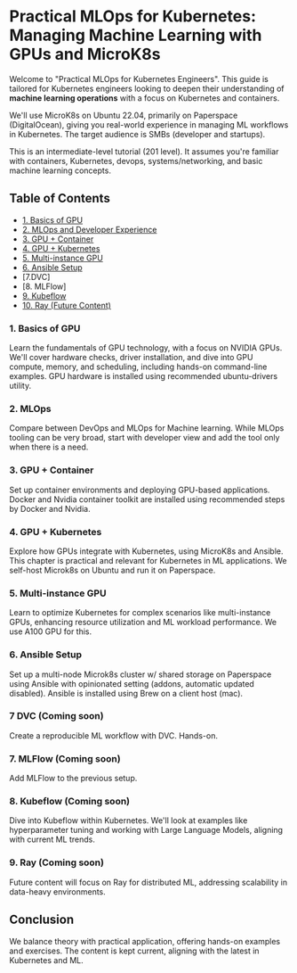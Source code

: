# Practical MLOps for Kubernetes: Managing Machine Learning with GPUs and MicroK8s

Welcome to "Practical MLOps for Kubernetes Engineers". This guide is tailored for Kubernetes engineers looking to deepen their understanding of **machine learning operations** with a focus on Kubernetes and containers.

We'll use MicroK8s on Ubuntu 22.04, primarily on Paperspace (DigitalOcean), giving you real-world experience in managing ML workflows in Kubernetes. The target audience is SMBs (developer and startups).

This is an intermediate-level tutorial (201 level). It assumes you're familiar with containers, Kubernetes, devops, systems/networking, and basic machine learning concepts.


## Table of Contents
- [1. Basics of GPU](Chapters/Chapter%201%20-%20GPU%20Basics.md)
- [2. MLOps and Developer Experience](Chapters/Chapter%202%20-%20MLOps%20and%20Developer%20Experience.md)
- [3. GPU + Container](Chapters/Chapter%203%20-%20GPU%20+%20Container.md)
- [4. GPU + Kubernetes](Chapters/Chapter%204%20-%20GPU%20+%20Kubernetes)
- [5. Multi-instance GPU](#5-multi-instance-gpu)
- [6. Ansible Setup](#6-ansible-setup)
- [7.DVC]
- [8. MLFlow]
- [9. Kubeflow](#7-kubeflow)
- [10. Ray (Future Content)](#8-ray-future)

### 1. Basics of GPU
Learn the fundamentals of GPU technology, with a focus on NVIDIA GPUs. We'll cover hardware checks, driver installation, and dive into GPU compute, memory, and scheduling, including hands-on command-line examples. GPU hardware is installed using recommended ubuntu-drivers utility.

### 2. MLOps
Compare between DevOps and MLOps for Machine learning. While MLOps tooling can be very broad, start with developer view and add the tool only when there is a need. 

### 3. GPU + Container
Set up container environments and deploying GPU-based applications. Docker and Nvidia container toolkit are installed using recommended steps by Docker and Nvidia.

### 4. GPU + Kubernetes
Explore how GPUs integrate with Kubernetes, using MicroK8s and Ansible. This chapter is practical and relevant for Kubernetes in ML applications. We self-host Microk8s on Ubuntu and run it on Paperspace.

### 5. Multi-instance GPU
Learn to optimize Kubernetes for complex scenarios like multi-instance GPUs, enhancing resource utilization and ML workload performance. We use A100 GPU for this.

### 6. Ansible Setup
Set up a multi-node Microk8s cluster w/ shared storage on Paperspace using Ansible with opinionated setting (addons, automatic updated disabled). Ansible is installed using Brew on a client host (mac).

### 7 DVC (Coming soon)
Create a reproducible ML workflow with DVC. Hands-on. 

### 7. MLFlow (Coming soon)
Add MLFlow to the previous setup.

### 8. Kubeflow (Coming soon)
Dive into Kubeflow within Kubernetes. We'll look at examples like hyperparameter tuning and working with Large Language Models, aligning with current ML trends.

### 9. Ray (Coming soon)
Future content will focus on Ray for distributed ML, addressing scalability in data-heavy environments.

## Conclusion
We balance theory with practical application, offering hands-on examples and exercises. The content is kept current, aligning with the latest in Kubernetes and ML.
